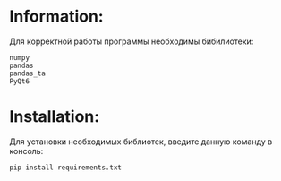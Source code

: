 # Information:
Для корректной работы программы необходимы бибилиотеки:
```
numpy
pandas
pandas_ta
PyQt6
```
# Installation:
Для установки необходимых библиотек, введите данную команду в консоль:
```
pip install requirements.txt